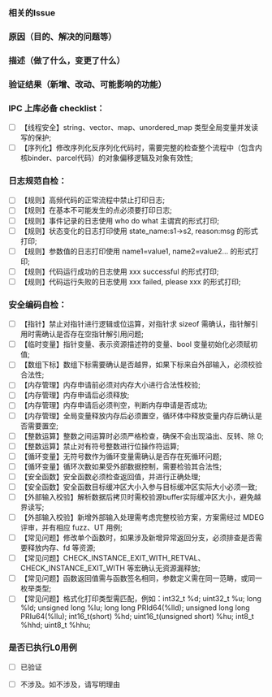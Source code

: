 ### 相关的Issue


### 原因（目的、解决的问题等）


### 描述（做了什么，变更了什么）


### 验证结果（新增、改动、可能影响的功能）


### IPC 上库必备 checklist：
- [ ] 【线程安全】string、vector、map、unordered_map 类型全局变量并发读写的保护;
- [ ] 【序列化】修改序列化反序列化代码时，需要完整的检查整个流程中（包含内核binder、parcel代码）的对象偏移逻辑及对象有效性;

### 日志规范自检：
- [ ] 【规则】高频代码的正常流程中禁止打印日志;
- [ ] 【规则】在基本不可能发生的点必须要打印日志;
- [ ] 【规则】事件记录的日志使用 who do what 主谓宾的形式打印;
- [ ] 【规则】状态变化的日志打印使用 state_name:s1->s2, reason:msg 的形式打印;
- [ ] 【规则】参数值的日志打印使用 name1=value1, name2=value2… 的形式打印;
- [ ] 【规则】代码运行成功的日志使用 xxx successful 的形式打印;
- [ ] 【规则】代码运行失败的日志使用 xxx failed, please xxx 的形式打印;

### 安全编码自检：
- [ ] 【指针】禁止对指针进行逻辑或位运算，对指针求 sizeof 需确认，指针解引用时需确认是否存在空指针解引用问题;
- [ ] 【临时变量】指针变量、表示资源描述符的变量、bool 变量初始化必须赋初值;
- [ ] 【数组下标】数组下标需要确认是否越界，如果下标来自外部输入，必须校验合法性;
- [ ] 【内存管理】内存申请前必须对内存大小进行合法性校验;
- [ ] 【内存管理】内存申请后必须释放;
- [ ] 【内存管理】内存申请后必须判空，判断内存申请是否成功;
- [ ] 【内存管理】全局变量释放内存后必须置空，循环体中释放变量内存后确认是否需要置空;
- [ ] 【整数运算】整数之间运算时必须严格检查，确保不会出现溢出、反转、除 0;
- [ ] 【整数运算】禁止对有符号整数进行位操作符运算;
- [ ] 【循环变量】无符号数作为循环变量需确认是否存在死循环问题;
- [ ] 【循环变量】循环次数如果受外部数据控制，需要检验其合法性;
- [ ] 【安全函数】安全函数必须检查返回值，并进行正确处理;
- [ ] 【安全函数】安全函数目标缓冲区大小入参与目标缓冲区实际大小必须一致;
- [ ] 【外部输入校验】解析数据后拷贝时需校验源buffer实际缓冲区大小，避免越界读写;
- [ ] 【外部输入校验】新增外部输入处理需考虑完整校验方案，方案需经过 MDEG 评审，并有相应 fuzz、UT 用例;
- [ ] 【常见问题】修改单个函数时，如果涉及新增异常返回分支，必须排查是否需要释放内存、fd 等资源;
- [ ] 【常见问题】CHECK_INSTANCE_EXIT_WITH_RETVAL、CHECK_INSTANCE_EXIT_WITH 等宏确认无资源漏释放;
- [ ] 【常见问题】函数返回值需与函数签名相同，参数定义需在同一范畴，或同一枚举类型;
- [ ] 【常见问题】格式化打印类型需匹配，例如：int32_t %d; uint32_t %u; long %ld; unsigned long %lu; long long PRId64(%lld); unsigned long long PRIu64(%llu); int16_t(short) %hd; uint16_t(unsigned short) %hu; int8_t %hhd; uint8_t %hhu;

### 是否已执行L0用例
- [ ] 已验证
- [ ] 不涉及。如不涉及，请写明理由

